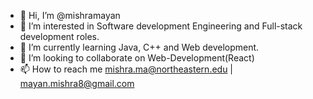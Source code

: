 - 👋 Hi, I’m @mishramayan
- 👀 I’m interested in Software development Engineering and Full-stack development roles.
- 🌱 I’m currently learning Java, C++ and Web development.
- 💞️ I’m looking to collaborate on Web-Development(React)
- 📫 How to reach me mishra.ma@northeastern.edu | mayan.mishra8@gmail.com

<!---
mishramayan/mishramayan is a ✨ special ✨ repository because its `README.md` (this file) appears on your GitHub profile.
You can click the Preview link to take a look at your changes.
--->

